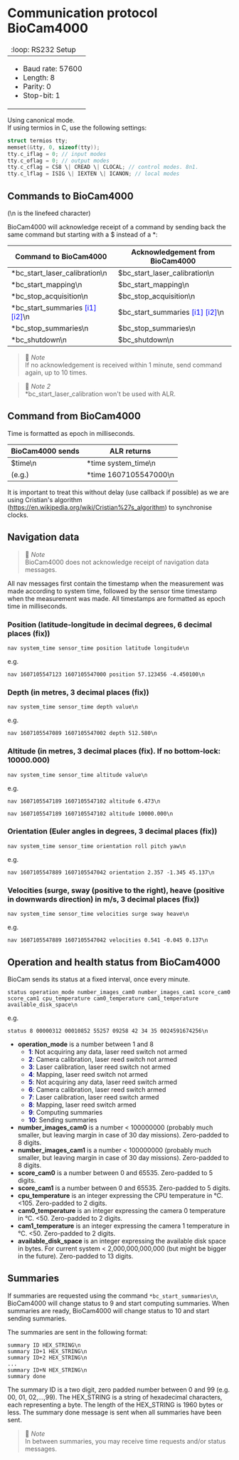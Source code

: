 # Communication protocol BioCam4000

<table>
  <thead>
    <tr>
      <td align="left">
        :loop: RS232 Setup
      </td>
    </tr>
  </thead>
  <tbody>
    <tr>
      <td>
        <ul>
          <li>Baud rate: 57600</li>
          <li>Length: 8</li>
          <li>Parity: 0</li>
          <li>Stop-bit: 1</li>
        </ul>
      </td>
    </tr>
  </tbody>
</table>

Using canonical mode.\
If using termios in C, use the following settings:

```c++
struct termios tty;
memset(&tty, 0, sizeof(tty));
tty.c_iflag = 0; // input modes
tty.c_oflag = 0; // output modes
tty.c_cflag = CS8 \| CREAD \| CLOCAL; // control modes. 8n1.
tty.c_lflag = ISIG \| IEXTEN \| ICANON; // local modes
```

## Commands to BioCam4000

(\\n is the linefeed character)

BioCam4000 will acknowledge receipt of a command by sending back the
same command but starting with a \$ instead of a \*:

| Command to BioCam4000                                                 | Acknowledgement from BioCam4000                                       |
| --------------------------------------------------------------------- | --------------------------------------------------------------------- |
| \*bc_start_laser_calibration\\n                                       | \$bc_start_laser_calibration\\n                                       |
| \*bc_start_mapping\\n                                                 | \$bc_start_mapping\\n                                                 |
| \*bc_stop_acquisition\\n                                              | \$bc_stop_acquisition\\n                                              |
| \*bc_start_summaries <span style="color:blue">\[i1\] \[i2\]</span>\\n | \$bc_start_summaries <span style="color:blue">\[i1\] \[i2\]</span>\\n |
| \*bc_stop_summaries\\n                                                | \$bc_stop_summaries\\n                                                |
| \*bc_shutdown\\n                                                      | \$bc_shutdown\\n                                                      |

> 📝 _Note_\
> If no acknowledgement is received within 1 minute, send command again, up to 10 times.

> 📝 _Note 2_\
> \*bc_start_laser_calibration won't be used with ALR.

## Command from BioCam4000

Time is formatted as epoch in milliseconds.

| BioCam4000 sends | ALR returns             |
| ---------------- | ----------------------- |
| \$time\\n        | \*time system_time\\n   |
| (e.g.)           | \*time 1607105547000\\n |

It is important to treat this without delay (use callback if possible)
as we are using Cristian\'s algorithm
(<https://en.wikipedia.org/wiki/Cristian%27s_algorithm>) to synchronise
clocks.

## Navigation data

> 📝 _Note_\
> BioCam4000 does not acknowledge receipt of navigation data messages.

All nav messages first contain the timestamp when the measurement was
made according to system time, followed by the sensor time timestamp
when the measurement was made. All timestamps are formatted as epoch
time in milliseconds.

### Position (latitude-longitude in decimal degrees, 6 decimal places (fix))

```
nav system_time sensor_time position latitude longitude\n
```

e.g.

```
nav 1607105547123 1607105547000 position 57.123456 -4.450100\n
```

### Depth (in metres, 3 decimal places (fix))

```
nav system_time sensor_time depth value\n
```

e.g.

```
nav 1607105547089 1607105547002 depth 512.580\n
```

### Altitude (in metres, 3 decimal places (fix). If no bottom-lock: 10000.000)

```
nav system_time sensor_time altitude value\n
```

e.g.

```
nav 1607105547189 1607105547102 altitude 6.473\n
```

```
nav 1607105547189 1607105547102 altitude 10000.000\n
```

### Orientation (Euler angles in degrees, 3 decimal places (fix))

```
nav system_time sensor_time orientation roll pitch yaw\n
```

e.g.

```
nav 1607105547889 1607105547042 orientation 2.357 -1.345 45.137\n
```

### Velocities (surge, sway (positive to the right), heave (positive in downwards direction) in m/s, 3 decimal places (fix))

```
nav system_time sensor_time velocities surge sway heave\n
```

e.g.

```
nav 1607105547889 1607105547042 velocities 0.541 -0.045 0.137\n
```

## Operation and health status from BioCam4000

BioCam sends its status at a fixed interval, once every minute.

```
status operation_mode number_images_cam0 number_images_cam1 score_cam0
score_cam1 cpu_temperature cam0_temperature cam1_temperature
available_disk_space\n
```

e.g.

```
status 8 00000312 00010852 55257 09258 42 34 35 0024591674256\n
```

- **operation_mode** is a number between 1 and 8
  - <span style="color:darkblue">**1**</span>: Not acquiring any data, laser reed switch not armed
  - <span style="color:darkblue">**2**</span>: Camera calibration, laser reed switch not armed
  - <span style="color:darkblue">**3**</span>: Laser calibration, laser reed switch not armed
  - <span style="color:darkblue">**4**</span>: Mapping, laser reed switch not armed
  - <span style="color:darkblue">**5**</span>: Not acquiring any data, laser reed switch armed
  - <span style="color:darkblue">**6**</span>: Camera calibration, laser reed switch armed
  - <span style="color:darkblue">**7**</span>: Laser calibration, laser reed switch armed
  - <span style="color:darkblue">**8**</span>: Mapping, laser reed switch armed
  - <span style="color:darkblue">**9**</span>: Computing summaries
  - <span style="color:darkblue">**10**</span>: Sending summaries
- **number_images_cam0** is a number \< 100000000 (probably much smaller,
  but leaving margin in case of 30 day missions). Zero-padded to 8
  digits.
- **number_images_cam1** is a number \< 100000000 (probably much smaller,
  but leaving margin in case of 30 day missions). Zero-padded to 8
  digits.
- **score_cam0** is a number between 0 and 65535. Zero-padded to 5 digits.
- **score_cam1** is a number between 0 and 65535. Zero-padded to 5 digits.
- **cpu_temperature** is an integer expressing the CPU temperature in °C.
  \<105. Zero-padded to 2 digits.
- **cam0_temperature** is an integer expressing the camera 0 temperature
  in °C. \<50. Zero-padded to 2 digits.
- **cam1_temperature** is an integer expressing the camera 1 temperature
  in °C. \<50. Zero-padded to 2 digits.
- **available_disk_space** is an integer expressing the available disk
  space in bytes. For current system \< 2,000,000,000,000 (but might
  be bigger in the future). Zero-padded to 13 digits.

## Summaries

If summaries are requested using the command `*bc_start_summaries\n`, BioCam4000 will change status to 9 and start computing summaries. When summaries are ready, BioCam4000 will change status to 10 and start sending summaries.

The summaries are sent in the following format:

```
summary ID HEX_STRING\n
summary ID+1 HEX_STRING\n
summary ID+2 HEX_STRING\n
...
summary ID+N HEX_STRING\n
summary done
```

The summary ID is a two digit, zero padded number between 0 and 99 (e.g. 00, 01, 02,...,99). The HEX_STRING is a string of hexadecimal characters, each representing a byte. The length of the HEX_STRING is 1960 bytes or less. The summary done message is sent when all summaries have been sent.

> 📝 _Note_\
> In between summaries, you may receive time requests and/or status messages.
